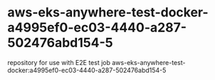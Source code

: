 # aws-eks-anywhere-test-docker-a4995ef0-ec03-4440-a287-502476abd154-5
repository for use with E2E test job aws-eks-anywhere-test-docker:a4995ef0-ec03-4440-a287-502476abd154-5
